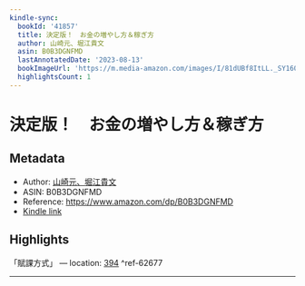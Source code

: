 ```yaml
---
kindle-sync:
  bookId: '41857'
  title: 決定版！　お金の増やし方＆稼ぎ方
  author: 山崎元、堀江貴文
  asin: B0B3DGNFMD
  lastAnnotatedDate: '2023-08-13'
  bookImageUrl: 'https://m.media-amazon.com/images/I/81dUBf8ItLL._SY160.jpg'
  highlightsCount: 1
---
```

# 決定版！　お金の増やし方＆稼ぎ方
## Metadata
* Author: [山崎元、堀江貴文](https://www.amazon.comundefined)
* ASIN: B0B3DGNFMD
* Reference: https://www.amazon.com/dp/B0B3DGNFMD
* [Kindle link](kindle://book?action=open&asin=B0B3DGNFMD)

## Highlights
「賦課方式」 — location: [394](kindle://book?action=open&asin=B0B3DGNFMD&location=394) ^ref-62677

---

